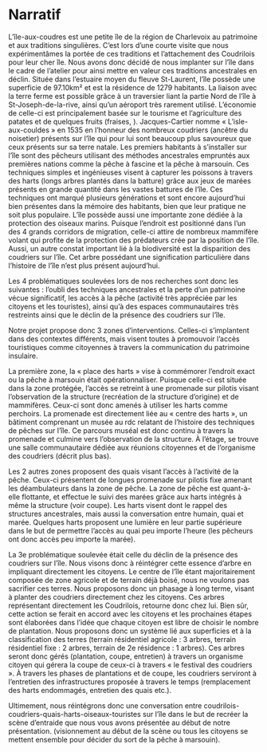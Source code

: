 # Narratif
L’île-aux-coudres est une petite île de la région de Charlevoix au patrimoine et aux traditions singulières. C’est lors d’une courte visite que nous expérimentâmes la portée de ces traditions et l’attachement des Coudrilois pour leur cher île. Nous avons donc décidé de nous implanter sur l’île dans le cadre de l’atelier pour ainsi mettre en valeur ces traditions ancestrales en déclin. Située dans l’estuaire moyen du fleuve St-Laurent, l’île possède une superficie de 97.10km² et est la résidence de 1279 habitants. La liaison avec la terre ferme est possible grâce à un traversier liant la partie Nord de l’île à St-Joseph-de-la-rive, ainsi qu’un aéroport très rarement utilisé. L’économie de celle-ci est principalement basée sur le tourisme et l’agriculture des patates et de quelques fruits (fraises,    ). 
Jacques-Cartier nomme « L’isle-aux-couldes » en 1535 en l’honneur des nombreux coudriers (ancêtre du noisetier) présents sur l’île qui pour lui sont beaucoup plus savoureux que ceux présents sur sa terre natale. Les premiers habitants à s’installer sur l’île sont des pêcheurs utilisant des méthodes ancestrales empruntés aux premières nations comme la pêche à fascine et la pêche à marsouin. Ces techniques simples et ingénieuses visent à capturer les poissons à travers des harts (longs arbres plantés dans la batture) grâce aux jeux de marées présents en grande quantité dans les vastes battures de l’île. Ces techniques ont marqué plusieurs générations et sont encore aujourd’hui bien présentes dans la mémoire des habitants, bien que leur pratique ne soit plus populaire. L’île possède aussi une importante zone dédiée à la protection des oiseaux marins. Puisque l’endroit est positionné dans l’un des 4 grands corridors de migration, celle-ci attire de nombreux mammifère volant qui profite de la protection des prédateurs crée par la position de l’île. Aussi, un autre constat important lié à la biodiversité est la disparition des coudriers sur l’île. Cet arbre possédant une signification particulière dans l’histoire de l’île n’est plus présent aujourd’hui. 

Les 4 problématiques soulevées lors de nos recherches sont donc les suivantes : l’oubli des techniques ancestrales et la perte d’un patrimoine vécue significatif, les accès à la pêche (activité très appréciée par les citoyens et les touristes), ainsi qu’à des espaces communautaires très restreints ainsi que le déclin de la présence des coudriers sur l’île. 

Notre projet propose donc 3 zones d’interventions. Celles-ci s’implantent dans des contextes différents, mais visent toutes à promouvoir l’accès touristiques comme citoyennes à travers la communication du patrimoine insulaire. 

La première zone, la « place des harts » vise à commémorer l’endroit exact ou la pêche à marsouin était opérationnaliser. Puisque celle-ci est située dans la zone protégée, l’accès se retreint à une promenade sur pilotis visant l’observation de la structure (recréation de la structure d’origine) et de mammifères. Ceux-ci sont donc amenés à utiliser les harts comme perchoirs. La promenade est directement liée au « centre des harts », un bâtiment comprenant un musée au rdc relatant de l’histoire des techniques de pêches sur l’île. Ce parcours muséal est donc continu à travers la promenade et culmine vers l’observation de la structure. À l’étage, se trouve une salle communautaire dédiée aux réunions citoyennes et de l’organisme des coudriers (décrit plus bas).

Les 2 autres zones proposent des quais visant l’accès à l’activité de la pêche. Ceux-ci présentent de longues promenade sur pilotis fixe amenant les déambulateurs dans la zone de pêche. La zone de pêche est quant-à-elle flottante, et effectue le suivi des marées grâce aux harts intégrés à même la structure (voir coupe). Les harts visent dont le rappel des structures ancestrales, mais aussi la conversation entre humain, quai et marée. Quelques harts proposent une lumière en leur partie supérieure dans le but de permettre l’accès au quai peu importe l’heure (les pêcheurs ont donc accès peu importe la marée). 

La 3e problématique soulevée était celle du déclin de la présence des coudriers sur l’île. Nous visons donc à réintégrer cette essence d’arbre en impliquant directement les citoyens. Le centre de l’île étant majoritairement composée de zone agricole et de terrain déjà boisé, nous ne voulons pas sacrifier ces terres. Nous proposons donc un phasage à long terme, visant à planter des coudriers directement chez les citoyens. Ces arbres représentant directement les Coudrilois, retourne donc chez lui. Bien sûr, cette action se ferait en accord avec les citoyens et les prochaines étapes sont élaborées dans l’idée que chaque citoyen est libre de choisir le nombre de plantation. Nous proposons donc un système lié aux superficies et à la classification des terres (terrain résidentiel agricole : 3 arbres, terrain résidentiel fixe : 2 arbres, terrain de 2e résidence : 1 arbres). Ces arbres seront donc gérés (plantation, coupe, entretien) à travers un organisme citoyen qui gérera la coupe de ceux-ci à travers « le festival des coudriers ». À travers les phases de plantations et de coupe, les coudriers serviront à l’entretien des infrastructures proposée à travers le temps (remplacement des harts endommagés, entretien des quais etc.). 

Ultimement, nous réintégrons donc une conversation entre coudrilois-coudriers-quais-harts-oiseaux-touristes sur l’île dans le but de recréer la scène d’entraide que nous vous avons présentée au début de notre présentation. (visionnement au début de la scène ou tous les citoyens se mettent ensemble pour décider du sort de la pêche à marsouin). 

